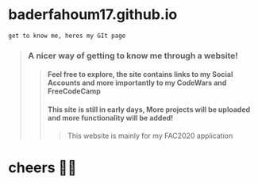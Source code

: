 # baderfahoum17.github.io
`get to know me, heres my GIt page` 
>### A nicer way of getting to know me through a website!
>>#### Feel free to explore, the site contains links to my Social Accounts and more importantly to my CodeWars and FreeCodeCamp
>>#### This site is still in early days, More projects will be uploaded and more functionality will be added!
>>> This website is mainly for my FAC2020 application

# cheers 🍻🍻

